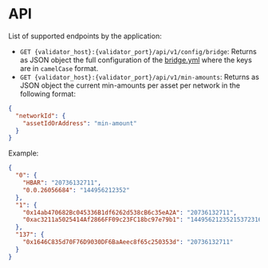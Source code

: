 # API
List of supported endpoints by the application:



- `GET {validator_host}:{validator_port}/api/v1/config/bridge`: Returns as JSON object the full configuration of the [bridge.yml](configuration.md) where the keys are in `camelCase` format.
- `GET {validator_host}:{validator_port}/api/v1/min-amounts`: Returns as JSON object the current min-amounts per asset per network in the following format:
```json
{
  "networkId": {
    "assetIdOrAddress": "min-amount"
  }
}
```
Example:
```json
{
  "0": {
    "HBAR": "20736132711",
    "0.0.26056684": "144956212352"
  }, 
  "1": {
    "0x14ab470682Bc045336B1df6262d538cB6c35eA2A": "20736132711",
    "0xac3211a5025414Af2866FF09c23FC18bc97e79b1": "1449562123521537231600"
  }, 
  "137": {
    "0x1646C835d70F76D9030DF6BaAeec8f65c250353d": "20736132711"
  }
}
```